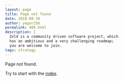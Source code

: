 ```yaml
---
layout: page
title: Page not found
date: 2018-09-30
author: yegor256
permalink: 404.html
description: |
  Zold is a community driven software project, which
  has an ambitious and a very challenging roadmap;
  you are welcome to join.
tags: strategy
---
```


Page not found.

Try to start with the [index](/).
